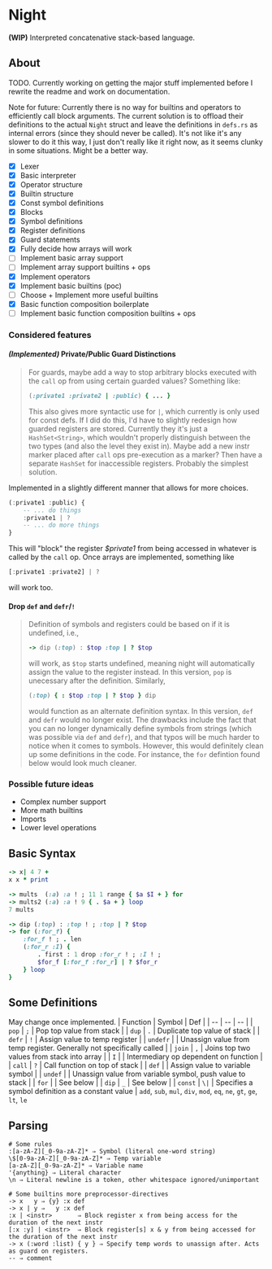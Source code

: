# Night
**(WIP)** Interpreted concatenative stack-based language.

## About
TODO. Currently working on getting the major stuff implemented before I rewrite the readme and work on documentation.

Note for future: Currently there is no way for builtins and operators to efficiently call block arguments. The current solution is to offload their definitions to the actual `Night` struct and leave the definitions in `defs.rs` as internal errors (since they should never be called). It's not like it's any slower to do it this way, I just don't really like it right now, as it seems clunky in some situations. Might be a better way.

- [x] Lexer
- [x] Basic interpreter
- [x] Operator structure
- [x] Builtin structure
- [x] Const symbol definitions
- [x] Blocks
- [x] Symbol definitions
- [x] Register definitions
- [x] Guard statements
- [x] Fully decide how arrays will work
- [ ] Implement basic array support
- [ ] Implement array support builtins + ops
- [x] Implement operators
- [x] Implement basic builtins (poc)
- [ ] Choose + Implement more useful builtins
- [x] Basic function composition boilerplate
- [ ] Implement basic function composition builtins + ops

### Considered features
#### _(Implemented)_ Private/Public Guard Distinctions
> For guards, maybe add a way to stop arbitrary blocks executed with the `call` op from using certain guarded values?
> Something like:
> ```ruby
> (:private1 :private2 | :public) { ... }
> ```
> This also gives more syntactic use for `|`, which currently is only used for const defs.
> If I did do this, I'd have to slightly redesign how guarded registers are stored. Currently they it's just a `HashSet<String>`, which wouldn't properly distinguish between the two types (and also the level they exist in). Maybe add a new instr marker placed after `call` ops pre-execution as a marker? Then have a separate `HashSet` for inaccessible registers. Probably the simplest solution.

Implemented in a slightly different manner that allows for more choices.
```hs
(:private1 :public) {
	-- ... do things
	:private1 | ?
	-- ... do more things
}
```
This will "block" the register *$private1* from being accessed in whatever is called by the `call` op. Once arrays are implemented, something like
```hs
[:private1 :private2] | ?
```
will work too.
#### Drop `def` and `defr`/`!`
> Definition of symbols and registers could be based on if it is undefined, i.e.,
> ```ruby
> -> dip (:top) : $top :top | ? $top
> ```
> will work, as `$top` starts undefined, meaning night will automatically assign the value to the register instead. In this version, `pop` is unecessary after the definition. Similarly,
> ```ruby
> (:top) { : $top :top | ? $top } dip
> ```
> would function as an alternate definition syntax. In this version, `def` and `defr` would no longer exist. The drawbacks include the fact that you can no longer dynamically define symbols from strings (which was possible via `def` and `defr`), and that typos will be much harder to notice when it comes to symbols. However, this would definitely clean up some definitions in the code. For instance, the `for` defintion found below would look much cleaner.

### Possible future ideas
- Complex number support
- More math builtins
- Imports
- Lower level operations

## Basic Syntax
```ruby
-> x| 4 7 +
x x * print

-> mults  (:a) :a ! ; 11 1 range { $a $I + } for
-> mults2 (:a) :a ! 9 { . $a + } loop
7 mults

-> dip (:top) : :top ! ; :top | ? $top
-> for (:for_f) {
	:for_f ! ; . len
	(:for_r :I) {
		. first : 1 drop :for_r ! ; :I ! ;
		$for_f [:for_f :for_r] | ? $for_r
	} loop
}
```

## Some Definitions
May change once implemented.
| Function | Symbol | Def |
| -- | -- | -- |
| `pop` | `;` | Pop top value from stack |
| `dup` | `.` | Duplicate top value of stack |
| `defr` | `!` | Assign value to temp register |
| `undefr` | | Unassign value from temp register. Generally not specifically called |
| `join` | `,` | Joins top two values from stack into array |
| `I` | | Intermediary op dependent on function |
| `call` | `?` | Call function on top of stack |
| `def` |  | Assign value to variable symbol |
| `undef` |  | Unassign value from variable symbol, push value to stack |
| `for` |  | See below |
| `dip` | `_` | See below |
| `const` | `\|` | Specifies a symbol definition as a constant value |
`add`, `sub`, `mul`, `div`, `mod`, `eq`, `ne`, `gt`, `ge`, `lt`, `le`

## Parsing
```
# Some rules
:[a-zA-Z][_0-9a-zA-Z]* ⇒ Symbol (literal one-word string)
\$[0-9a-zA-Z][_0-9a-zA-Z]* ⇒ Temp variable
[a-zA-Z][_0-9a-zA-Z]* ⇒ Variable name
'{anything} ⇒ Literal character
\n ⇒ Literal newline is a token, other whitespace ignored/unimportant

# Some builtins more preprocessor-directives
-> x   y ⇒ {y} :x def
-> x | y ⇒   y :x def
:x | <instr>       ⇒ Block register x from being access for the duration of the next instr
[:x :y] | <instr>  ⇒ Block register[s] x & y from being accessed for the duration of the next instr
-> x (:word :list) { y } ⇒ Specify temp words to unassign after. Acts as guard on registers.
-- ⇒ comment
```
